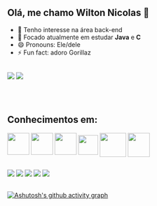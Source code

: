 ## Olá, me chamo Wilton Nicolas 👋

- 🔭 Tenho interesse na área back-end
- 🌱 Focado atualmente em estudar **Java** e **C**
- 😄 Pronouns: Ele/dele
- ⚡ Fun fact: adoro Gorillaz

<div><br>
  <img src="https://github-readme-stats.vercel.app/api?username=f3noxy&show_icons=true&hide=prs&theme=transparent&hide_title=true&hide_border=true&locale=pt-br&text_color=8B8989&icon_color=98FB98&ring_color=836FFF&include_all_commits=true&count_private=true" />
  <img src="https://github-readme-stats.vercel.app/api/top-langs/?username=f3noxy&layout=compact&theme=transparent&hide_border=true&locale=pt-br&title_color=8B8989" />
<div>

<br><br>

<div>
  <h2>Conhecimentos em:</h2>
  <img width=50 height=50 src="https://cdn.jsdelivr.net/gh/devicons/devicon/icons/c/c-original.svg" />
  <img width=50 height=50 src="https://cdn.jsdelivr.net/gh/devicons/devicon/icons/java/java-original.svg" />
  <a href="https://www.devmedia.com.br/certificado/tecnologia/python/wilton-nicolas-de-lima-lopes"><img width=50 height=50 src="https://cdn.jsdelivr.net/gh/devicons/devicon/icons/python/python-original.svg" /></a>
  <a href="https://www.devmedia.com.br/certificado/tecnologia/javascript/wilton-nicolas-de-lima-lopes"> <img width=45 height=45 src="https://cdn.jsdelivr.net/gh/devicons/devicon/icons/javascript/javascript-original.svg" /></a>
  <img align=top width=60 height=55 src="https://cdn.jsdelivr.net/gh/devicons/devicon/icons/php/php-original.svg" />
  <a href="https://www.devmedia.com.br/certificado/tecnologia/css/wilton-nicolas-de-lima-lopes"><img align=top width=50 height=55 src="https://cdn.jsdelivr.net/gh/devicons/devicon/icons/css3/css3-original.svg" /></a>
<div>

##
  
<div>
  <a href="mailto:nicolas.wilton51@gmail.com"><img src="https://img.shields.io/badge/Gmail-D14836?style=for-the-badge&logo=gmail&logoColor=white"></a>
  <a href="https://www.linkedin.com/in/wilton-nicolas-35674323b/"><img src="https://img.shields.io/badge/LinkedIn-0077B5?style=for-the-badge&logo=linkedin&logoColor=white"></a>
  <a href="https://www.instagram.com/salocinnotliw/"><img src="https://img.shields.io/badge/Instagram-E4405F?style=for-the-badge&logo=instagram&logoColor=white"></a>
  <a href="https://twitter.com/f3noxy"><img src="https://img.shields.io/badge/Twitter-1DA1F2?style=for-the-badge&logo=twitter&logoColor=white"></a>
  <a href="https://discord.com/invite/s2hVSAy"><img src="https://img.shields.io/badge/Discord-7289DA?style=for-the-badge&logo=discord&logoColor=white"></a>
</div>

<br>

[![Ashutosh's github activity graph](https://github-readme-activity-graph.cyclic.app/graph?username=f3noxy&bg_color=4f4f4f&color=f04242&line=e34a4a&point=403d3d&area=true&area_color=BE2535&hide_border=true&custom_title=Contribuicões%20no%20último%20mês)](https://github.com/ashutosh00710/github-readme-activity-graph)
